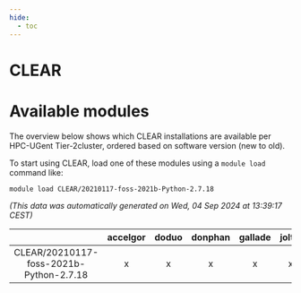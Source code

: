 ```yaml
---
hide:
  - toc
---
```


CLEAR
=====

# Available modules


The overview below shows which CLEAR installations are available per HPC-UGent Tier-2cluster, ordered based on software version (new to old).

To start using CLEAR, load one of these modules using a `module load` command like:

```shell
module load CLEAR/20210117-foss-2021b-Python-2.7.18
```

*(This data was automatically generated on Wed, 04 Sep 2024 at 13:39:17 CEST)*  

| |accelgor|doduo|donphan|gallade|joltik|shinx|skitty|
| :---: | :---: | :---: | :---: | :---: | :---: | :---: | :---: |
|CLEAR/20210117-foss-2021b-Python-2.7.18|x|x|x|x|x|-|x|
